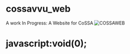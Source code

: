 # cossavvu_web
A work In Progress: A Website for CoSSA
![COSSAWEB](https://github.com/user-attachments/assets/d1174ff3-ab55-453a-bc5e-9153a6f36410)
# javascript:void(0);
